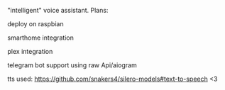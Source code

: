 "intelligent" voice assistant. Plans:

deploy on raspbian

smarthome integration

plex integration

telegram bot support using raw Api/aiogram

tts used: https://github.com/snakers4/silero-models#text-to-speech <3